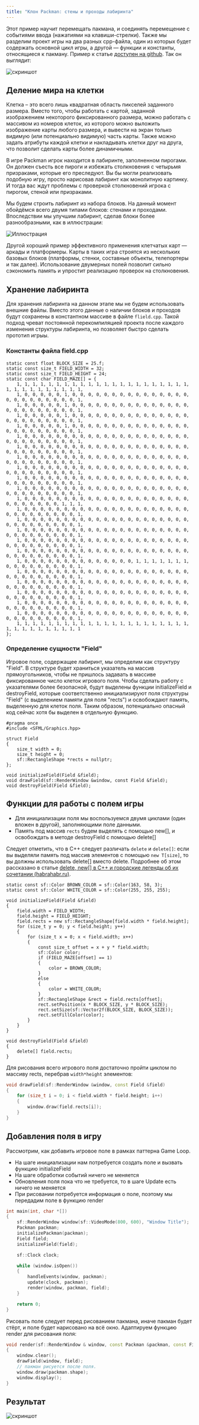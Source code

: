 ```yaml
---
title: "Клон Packman: стены и проходы лабиринта"
---
```


Этот пример научит перемещать пакмана, и соединять перемещение с событиями ввода (нажатиями на клавиши-стрелки). Также мы разделим проект игры на два разных cpp-файла, один из которых будет содержать основной цикл игры, а другой &mdash; функции и константы, относящиеся к пакману. Пример к статье [доступен на github](https://github.com/ps-group/sfml-packman/tree/master/packman_3). Так он выглядит:

![скриншот](img/preview_packman_3.png)

## Деление мира на клетки

Клетка – это всего лишь квадратная область пикселей заданного размера. Вместо того, чтобы работать с картой, заданной изображением некоторого фиксированного размера, можно работать с массивом из номеров клеток, из которого можно выложить изображение карты любого размера, и вывести на экран только видимую (или потенциально видимую) часть карты. Также можно задать атрибуты каждой клетки и накладывать клетки друг на друга, что позволит сделать карты более динамичными.

В игре Packman игрок находится в лабиринте, заполненном пирогами. Он должен съесть все пироги и избежать столкновения с четырьмя призраками, которые его преследуют. Вы бы могли реализовать подобную игру, просто нарисовав лабиринт как монолитную картинку. И тогда вас ждут проблемы с проверкой столкновений игрока с пирогом, стеной или призраками.

Мы будем строить лабиринт из набора блоков. На данный момент обойдёмся всего двумя типами блоков: стенами и проходами. Впоследствии мы улучшим лабиринт, сделав блоки более разнообразными, как в иллюстрации:

![Иллюстрация](img/PacMan.gif)

Другой хороший пример эффективного применения клетчатых карт &mdash; аркады и платформеры. Карты в таких игра строятся из нескольких базовых блоков (платформы, стенки, составные объекты, телепортеры и так далее). Использование двумерных полей позволит сильно сэкономить память и упростит реализацию проверок на столкновения.

## Хранение лабиринта

Для хранения лабиринта на данном этапе мы не будем использовать внешние файлы. Вместо этого данные о наличии блоков и проходов будут сохранены в константном массиве в файле `flield.cpp`. Такой подход чреват постоянной перекомпиляцией проекта после каждого изменения структуры лабиринта, но позволяет быстро сделать прототип игрыы.

### Константы файла field.cpp
```
static const float BLOCK_SIZE = 25.f;
static const size_t FIELD_WIDTH = 32;
static const size_t FIELD_HEIGHT = 24;
static const char FIELD_MAZE[] = {
    1, 1, 1, 1, 1, 1, 1, 1, 1, 1, 1, 1, 1, 1, 1, 1, 1, 1, 1, 1, 1, 1, 1, 1, 1, 1, 1, 1, 1, 1, 1, 1,
    1, 0, 0, 0, 0, 0, 1, 0, 0, 0, 0, 0, 0, 0, 0, 0, 0, 0, 0, 0, 0, 0, 0, 0, 0, 0, 0, 0, 0, 0, 0, 1,
    1, 0, 0, 0, 0, 0, 1, 0, 0, 0, 0, 0, 0, 0, 0, 0, 0, 0, 0, 0, 0, 0, 0, 0, 0, 0, 0, 0, 0, 0, 0, 1,
    1, 0, 0, 0, 0, 0, 1, 0, 0, 0, 0, 0, 0, 0, 0, 0, 0, 0, 0, 0, 0, 0, 0, 0, 0, 0, 0, 0, 0, 0, 0, 1,
    1, 0, 0, 0, 0, 0, 1, 0, 0, 0, 0, 0, 0, 0, 0, 0, 0, 0, 0, 0, 0, 0, 0, 0, 0, 0, 0, 0, 0, 0, 0, 1,
    1, 0, 0, 0, 0, 0, 0, 0, 0, 0, 0, 0, 0, 0, 0, 0, 0, 0, 0, 0, 0, 0, 0, 0, 0, 0, 0, 0, 0, 0, 0, 1,
    1, 0, 0, 0, 0, 0, 0, 0, 0, 0, 0, 0, 0, 0, 0, 0, 0, 0, 0, 0, 0, 0, 0, 0, 0, 0, 0, 0, 0, 0, 0, 1,
    1, 0, 0, 0, 0, 0, 0, 0, 0, 0, 0, 0, 0, 0, 0, 0, 0, 0, 0, 0, 0, 0, 0, 0, 0, 0, 0, 0, 0, 0, 0, 1,
    1, 0, 0, 0, 0, 0, 0, 0, 0, 0, 0, 0, 0, 0, 0, 0, 0, 0, 0, 0, 0, 0, 0, 0, 0, 0, 0, 0, 0, 0, 0, 1,
    1, 0, 0, 0, 0, 0, 0, 0, 0, 0, 0, 0, 0, 0, 0, 0, 0, 0, 0, 0, 0, 0, 0, 0, 0, 0, 0, 0, 0, 0, 0, 1,
    1, 0, 0, 0, 0, 0, 0, 0, 0, 0, 0, 0, 0, 0, 0, 0, 0, 0, 0, 0, 0, 0, 0, 0, 0, 0, 0, 0, 0, 0, 0, 1,
    1, 0, 0, 0, 0, 0, 0, 0, 0, 0, 0, 0, 0, 0, 0, 0, 0, 0, 0, 0, 0, 0, 0, 0, 0, 0, 0, 0, 0, 1, 1, 1,
    1, 0, 0, 0, 0, 0, 0, 0, 0, 0, 0, 0, 0, 0, 0, 0, 0, 0, 0, 0, 0, 0, 0, 0, 0, 0, 0, 0, 0, 0, 0, 1,
    1, 0, 0, 0, 0, 0, 0, 0, 0, 0, 0, 0, 0, 0, 0, 0, 0, 0, 0, 0, 0, 0, 0, 0, 0, 0, 0, 0, 0, 0, 0, 1,
    1, 0, 0, 0, 0, 0, 0, 0, 0, 0, 0, 0, 0, 0, 0, 0, 0, 0, 0, 0, 0, 0, 0, 0, 0, 0, 0, 0, 0, 0, 0, 1,
    1, 0, 0, 0, 0, 0, 0, 0, 0, 0, 0, 0, 0, 0, 0, 0, 0, 0, 0, 0, 0, 0, 0, 0, 0, 0, 0, 0, 0, 0, 0, 1,
    1, 0, 0, 0, 0, 0, 0, 0, 0, 0, 0, 0, 0, 0, 0, 0, 0, 0, 0, 0, 0, 0, 0, 0, 0, 0, 0, 0, 0, 0, 0, 1,
    1, 0, 0, 0, 0, 0, 0, 0, 0, 0, 0, 0, 0, 0, 0, 1, 1, 1, 1, 1, 1, 1, 0, 0, 0, 0, 0, 0, 0, 0, 0, 1,
    1, 0, 0, 0, 0, 0, 0, 0, 0, 0, 0, 0, 0, 0, 0, 0, 0, 0, 0, 0, 0, 0, 0, 0, 0, 0, 0, 0, 0, 0, 0, 1,
    1, 0, 0, 0, 0, 0, 0, 0, 0, 0, 0, 0, 0, 0, 0, 0, 0, 0, 0, 0, 0, 0, 0, 0, 0, 0, 0, 0, 0, 0, 0, 1,
    1, 0, 0, 0, 0, 0, 0, 0, 0, 0, 0, 0, 0, 0, 0, 0, 0, 0, 0, 0, 0, 0, 0, 0, 0, 0, 0, 0, 0, 0, 0, 1,
    1, 0, 0, 0, 0, 0, 0, 0, 0, 0, 0, 0, 0, 0, 0, 0, 0, 0, 0, 0, 0, 0, 0, 0, 0, 0, 0, 0, 0, 0, 0, 1,
    1, 0, 0, 0, 0, 0, 0, 0, 0, 0, 0, 0, 0, 0, 0, 0, 0, 0, 0, 0, 0, 0, 0, 0, 0, 0, 0, 0, 0, 0, 0, 1,
    1, 1, 1, 1, 1, 1, 1, 1, 1, 1, 1, 1, 1, 1, 1, 1, 1, 1, 1, 1, 1, 1, 1, 1, 1, 1, 1, 1, 1, 1, 1, 1
};
```

### Определение сущности "Field"

Игровое поле, содержащее лабиринт, мы определим как структуру "Field". В структуре будет храниться указатель на массив прямоугольников, чтобы не пришлось задавать в массиве фиксированное число клеток игрового поля. Чтобы сделать работу с указателями более безопасной, будут выделены функции initializeField и destroyField, которые соответственно инициализируют поля структуры "Field" (с выделением памяти для поля "rects") и освобождают память, выделенную для клеток поля. Таким образом, потенциально опасный код сейчас хотя бы выделен в отдельную функцию.

```
#pragma once
#include <SFML/Graphics.hpp>

struct Field
{
    size_t width = 0;
    size_t height = 0;
    sf::RectangleShape *rects = nullptr;
};

void initializeField(Field &field);
void drawField(sf::RenderWindow &window, const Field &field);
void destroyField(Field &field);
```

## Функции для работы с полем игры

- Для инициализации поля мы воспользуемся двумя циклами (один вложен в другой), заполняющими поле данными.
- Память под массив `rects` будем выделять с помощью new[], и освобождать в методе destroyField с помощью delete[]

Следует отметить, что в C++ следует различать `delete` и `delete[]`: если вы выделяли память под массив элементов с помощью `new T[size]`, то вы должны использовать delete[] вместо delete. Подробнее об этом рассказано в статье [delete, new[] в C++ и городские легенды об их сочетании (habrahabr.ru)](https://habrahabr.ru/company/abbyy/blog/117208/).

```
static const sf::Color BROWN_COLOR = sf::Color(163, 58, 3);
static const sf::Color WHITE_COLOR = sf::Color(255, 255, 255);

void initializeField(Field &field)
{
    field.width = FIELD_WIDTH;
    field.height = FIELD_HEIGHT;
    field.rects = new sf::RectangleShape[field.width * field.height];
    for (size_t y = 0; y < field.height; y++)
    {
        for (size_t x = 0; x < field.width; x++)
        {
            const size_t offset = x + y * field.width;
            sf::Color color;
            if (FIELD_MAZE[offset] == 1)
            {
                color = BROWN_COLOR;
            }
            else
            {
                color = WHITE_COLOR;
            }
            sf::RectangleShape &rect = field.rects[offset];
            rect.setPosition(x * BLOCK_SIZE, y * BLOCK_SIZE);
            rect.setSize(sf::Vector2f(BLOCK_SIZE, BLOCK_SIZE));
            rect.setFillColor(color);
        }
    }
}

void destroyField(Field &field)
{
    delete[] field.rects;
}
```

Для рисования всего игрового поля достаточно пройти циклом по массиву rects, перебрав `width*height` элементов:

```cpp
void drawField(sf::RenderWindow &window, const Field &field)
{
    for (size_t i = 0; i < field.width * field.height; i++)
    {
        window.draw(field.rects[i]);
    }
}
```

## Добавления поля в игру

Рассмотрим, как добавить игровое поле в рамках паттерна Game Loop.

- На шаге инициализации нам потребуется создать поле и вызвать функцию initializeField
- На шаге обработки событий ничего не меняется
- Обновления поля пока что не требуется, то в шаге Update есть ничего не меняется
- При рисовании потребуется информация о поле, поэтому мы передадим поле в функцию render

```cpp
int main(int, char *[])
{
    sf::RenderWindow window(sf::VideoMode(800, 600), "Window Title");
    Packman packman;
    initializePackman(packman);
    Field field;
    initializeField(field);

    sf::Clock clock;

    while (window.isOpen())
    {
        handleEvents(window, packman);
        update(clock, packman);
        render(window, packman, field);
    }

    return 0;
}
```

Рисовать поле следует перед рисованием пакмана, иначе пакман будет стёрт, и поле будет нарисовано на всё окно. Адаптируем функцию render для рисования поля:

```cpp
void render(sf::RenderWindow & window, const Packman &packman, const Field &field)
{
    window.clear();
    drawField(window, field);
    // пакман рисуется после поля.
    window.draw(packman.shape);
    window.display();
}
```

## Результат

![скриншот](img/preview_packman_3.png)

